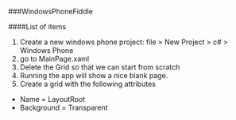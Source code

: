###WindowsPhoneFiddle

####List of items

1. Create a new windows phone project: file > New Project > c# > Windows Phone 
2. go to MainPage.xaml
3. Delete the Grid so that we can start from scratch
4. Running the app will show a nice blank page.
5. Create a grid with the following attributes
  * Name = LayoutRoot
  * Background = Transparent



